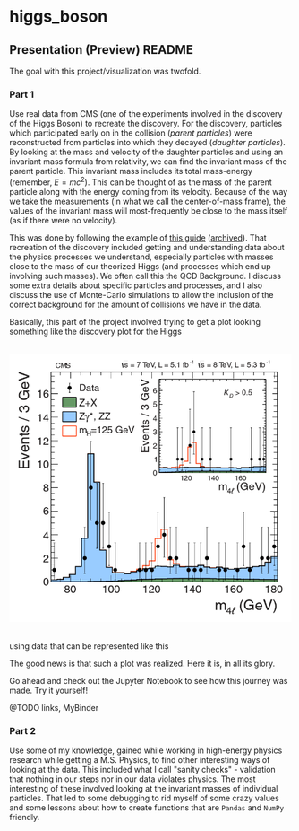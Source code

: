# higgs_boson

## Presentation (Preview) README

The goal with this project/visualization was twofold.

### Part 1

Use real data from CMS (one of the experiments involved in the discovery of the Higgs Boson) to recreate the discovery. For the discovery, particles which participated early on in the collision (_parent particles_) were reconstructed from particles into which they decayed (_daughter particles_). By looking at the mass and velocity of the daughter particles and using an invariant mass formula from relativity, we can find the invariant mass of the parent particle. This invariant mass includes its total mass-energy (remember, $E = m c^2$). This can be thought of as the mass of the parent particle along with the energy coming from its velocity. Because of the way we take the measurements (in what we call the center-of-mass frame), the values of the invariant mass will most-frequently be close to the mass itself (as if there were no velocity). 

This was done by following the example of [this guide](https://opendata-education.github.io/en_Workshops/exercises/Hunting-the-Higgs-4leptons.html) ([archived](https://web.archive.org/web/20230404213834/https://opendata-education.github.io/en_Workshops/exercises/Hunting-the-Higgs-4leptons.html)). That recreation of the discovery included getting and understanding data about the physics processes we understand, especially particles with masses close to the mass of our theorized Higgs (and processes which end up involving such masses). We often call this the QCD Background. I discuss some extra details about specific particles and processes, and I also discuss the use of Monte-Carlo simulations to allow the inclusion of the correct background for the amount of collisions we have in the data.

Basically, this part of the project involved trying to get a plot looking something like the discovery plot for the Higgs

<br/>
<div>
  <img src="./publication_4lepton_spectrum.png"
       width="600px">
</div>
<br/>

using data that can be represented like this



The good news is that such a plot was realized. Here it is, in all its glory.



Go ahead and check out the Jupyter Notebook to see how this journey was made. Try it yourself!

@TODO links, MyBinder

### Part 2

Use some of my knowledge, gained while working in high-energy physics research while getting a M.S. Physics, to find other interesting ways of looking at the data. This included what I call "sanity checks" - validation that nothing in our steps nor in our data violates physics. The most interesting of these involved looking at the invariant masses of individual particles. That led to some debugging to rid myself of some crazy values and some lessons about how to create functions that are `Pandas` and `NumPy` friendly.



